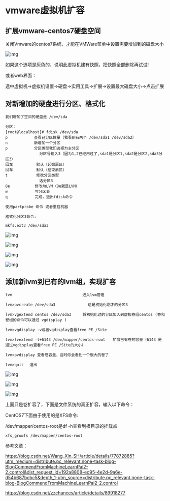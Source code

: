 # vmware虚拟机扩容

## 扩展vmware-centos7硬盘空间

关闭Vmware的centos7系统，才能在VMWare菜单中设置需要增加到的磁盘大小

![img](https://i.loli.net/2021/02/22/GCMwySUJ8lscLjm.png)

如果这个选项是灰色的，说明此虚拟机建有快照，把快照全部删除再试试!

或者web界面：

选中虚拟机->虚拟机设置->硬盘->实用工具->扩展->设置最大磁盘大小->点击扩展 

## 对新增加的硬盘进行分区、格式化

```shell
我们增加了空间的硬盘是 /dev/sda

分区： 
[root@localhost]# fdisk /dev/sda　　　　 
p　　　　　　　查看已分区数量（我看到有两个 /dev/sda1 /dev/sda2） 
n　　　　　　　新增加一个分区
p　　　　　　　分区类型我们选择为主分区 
　　　　　　     分区号输入3（因为1,2已经用过了,sda1是分区1,sda2是分区2,sda3分区3） 
回车　　　　　  默认（起始扇区） 
回车　　　　　  默认（结束扇区） 
t　　　　　　　 修改分区类型 
　　　　　　     选分区3 
8e　　　　　 　修改为LVM（8e就是LVM）
w　　　　　  　写分区表 
q　　　　　  　完成，退出fdisk命令

使用partprobe 命令 或者重启机器 

格式化分区3命令:

mkfs.ext3 /dev/sda3
```

![img](https://i.loli.net/2021/02/22/Pt3mYXHdzaSLxw4.png)

![img](https://i.loli.net/2021/02/22/LlyB76aciMQGsWO.png)

![img](https://i.loli.net/2021/02/22/SLBxY9KpmdfQ7hT.png)

![img](https://i.loli.net/2021/02/22/QD5IZnPqj8FNRTx.png)

## 添加新lvm到已有的lvm组，实现扩容

```shell
lvm　　　　　　　　　　　　           进入lvm管理

lvm>pvcreate /dev/sda3　　           这是初始化刚才的分区3

lvm>vgextend centos /dev/sda3     将初始化过的分区加入到虚拟卷组centos (卷和卷组的命令可以通过 vgdisplay )

lvm>vgdisplay -v或者vgdisplay查看free PE /Site

lvm>lvextend -l+6143 /dev/mapper/centos-root　　扩展已有卷的容量（6143 是通过vgdisplay查看free PE /Site的大小）

lvm>pvdisplay 查看卷容量，这时你会看到一个很大的卷了

lvm>quit 　退出
```

![img](https://i.loli.net/2021/02/22/9JXcLvxznS1frlG.png)

![img](https://i.loli.net/2021/02/22/wmv9fsd4iBSRoC2.png)

![img](https://i.loli.net/2021/02/22/Jmf4aYCwXAKFZpx.png)

上面只是卷扩容了，下面是文件系统的真正扩容，输入以下命令：

CentOS7下面由于使用的是XFS命令:

/dev/mapper/centos-root是df -h查看到根目录的挂载点

```
xfs_growfs /dev/mapper/centos-root
```

参考文章：

https://blog.csdn.net/Wang_Xin_SH/article/details/77872885?utm_medium=distribute.pc_relevant.none-task-blog-BlogCommendFromMachineLearnPai2-2.control&dist_request_id=192a8808-ed95-4e2d-9a6e-d54b687bcbc5&depth_1-utm_source=distribute.pc_relevant.none-task-blog-BlogCommendFromMachineLearnPai2-2.control

https://blog.csdn.net/zzchances/article/details/89918277